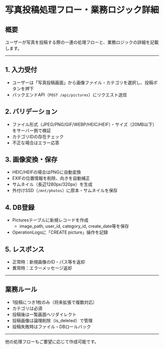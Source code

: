 # 写真投稿処理フロー・業務ロジック詳細

## 概要
ユーザーが写真を投稿する際の一連の処理フローと、業務ロジックの詳細を記載します。

---

## 1. 入力受付
- ユーザーは「写真投稿画面」から画像ファイル・カテゴリを選択し、投稿ボタンを押下
- バックエンドAPI（`POST /api/pictures`）にリクエスト送信

## 2. バリデーション
- ファイル形式（JPEG/PNG/GIF/WEBP/HEIC/HEIF）・サイズ（20MB以下）をサーバー側で検証
- カテゴリIDの存在チェック
- 不正な場合はエラー応答

## 3. 画像変換・保存
- HEIC/HEIFの場合はPNGに自動変換
- EXIFの位置情報を削除、向きを自動補正
- サムネイル（長辺1280px/320px）を生成
- 外付けSSD（`/mnt/photos`）に原本・サムネイルを保存

## 4. DB登録
- Picturesテーブルに新規レコードを作成
  - image_path, user_id, category_id, create_date等を保存
- OperationLogsに「CREATE picture」操作を記録

## 5. レスポンス
- 正常時：新規画像のID・パス等を返却
- 異常時：エラーメッセージ返却

---

## 業務ルール
- 1投稿につき1枚のみ（将来拡張で複数対応）
- カテゴリは必須
- 投稿後は一覧画面へリダイレクト
- 投稿画像は論理削除（is_deleted）で管理
- 投稿失敗時はファイル・DBロールバック

---

他の処理フローもご要望に応じて作成可能です。
